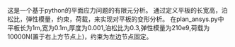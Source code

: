 这是一个基于python的平面应力问题的有限元分析。
通过定义平板的长宽高，泊松比，弹性模量，约束，荷载，来实现对平板的变形分析。
在plan_ansys.py中
平板长为1m,宽为0.1m,厚度为0.001,泊松比为0.3,弹性模量为210e9,荷载为10000N(置于右上方节点上)，约束为左边节点固定。
